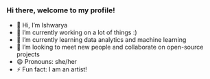### Hi there, welcome to my profile!
- 👋 Hi, I’m Ishwarya
- 🔭 I’m currently working on a lot of things :)
- 🌱 I’m currently learning data analytics and machine learning
- 👯 I’m looking to meet new people and collaborate on open-source projects
- 😄 Pronouns: she/her
- ⚡ Fun fact: I am an artist!

